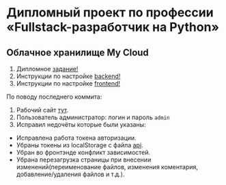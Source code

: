 # Дипломный проект по профессии «Fullstack-разработчик на Python»

## Облачное хранилище My Cloud


1. Дипломное [задание!](/_README.md)
2. Инструкции по настройке [backend!](/backend/README.md)
3. Инструкции по настройке [frontend!](/frontend/README.md)

По поводу последнего коммита:
1. Рабочий сайт [тут](http://89.111.154.234).
2. Пользователь администратор: логин и пароль ```admin```
3. Исправил недочёты которые были указаны:
* Исправлена работа токена авторизации.
* Убраны токены из localStorage с файла [api](/frontend/src/api/api.ts).
* Убран во фронтэнде конфликт зависимостей.
* Убрана перезагрузка страницы при внесении изменений(переименование файлов, изменения коментария, добавление/удаления файлов и т.д.).